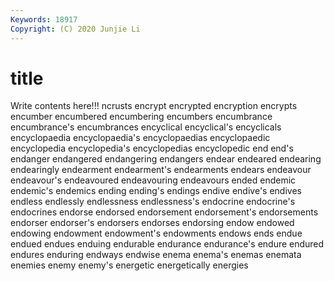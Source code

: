 ```yaml
---
Keywords: 18917
Copyright: (C) 2020 Junjie Li
---
```


# title

Write contents here!!!
ncrusts 
encrypt 
encrypted 
encryption 
encrypts 
encumber 
encumbered 
encumbering 
encumbers 
encumbrance
encumbrance's 
encumbrances 
encyclical 
encyclical's 
encyclicals 
encyclopaedia 
encyclopaedia's 
encyclopaedias 
encyclopaedic 
encyclopedia
encyclopedia's 
encyclopedias 
encyclopedic 
end 
end's 
endanger 
endangered 
endangering 
endangers 
endear
endeared 
endearing 
endearingly 
endearment 
endearment's 
endearments 
endears 
endeavour 
endeavour's 
endeavoured
endeavouring 
endeavours 
ended 
endemic 
endemic's 
endemics 
ending 
ending's 
endings 
endive
endive's 
endives 
endless 
endlessly 
endlessness 
endlessness's 
endocrine 
endocrine's 
endocrines 
endorse
endorsed 
endorsement 
endorsement's 
endorsements 
endorser 
endorser's 
endorsers 
endorses 
endorsing 
endow
endowed 
endowing 
endowment 
endowment's 
endowments 
endows 
ends 
endue 
endued 
endues
enduing 
endurable 
endurance 
endurance's 
endure 
endured 
endures 
enduring 
endways 
endwise
enema 
enema's 
enemas 
enemata 
enemies 
enemy 
enemy's 
energetic 
energetically 
energies
